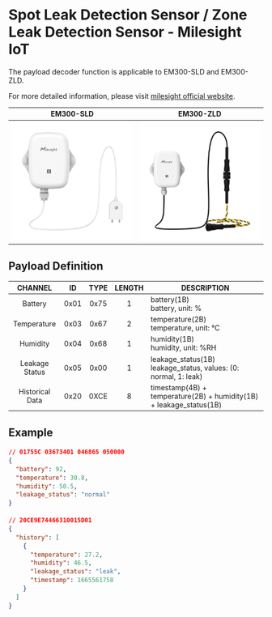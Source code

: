 # Spot Leak Detection Sensor / Zone Leak Detection Sensor - Milesight IoT

The payload decoder function is applicable to EM300-SLD and EM300-ZLD.

For more detailed information, please visit [milesight official website](https://www.milesight-iot.com).

|          EM300-SLD          |          EM300-ZLD          |
| :-------------------------: | :-------------------------: |
| ![EM300-SLD](EM300-SLD.png) | ![EM300-ZLD](EM300-ZLD.png) |

## Payload Definition

|     CHANNEL     |  ID  | TYPE | LENGTH | DESCRIPTION                                                         |
| :-------------: | :--: | :--: | :----: | ------------------------------------------------------------------- |
|     Battery     | 0x01 | 0x75 |   1    | battery(1B)<br/>battery, unit: %                                    |
|   Temperature   | 0x03 | 0x67 |   2    | temperature(2B)<br/>temperature, unit: ℃                            |
|    Humidity     | 0x04 | 0x68 |   1    | humidity(1B)<br/>humidity, unit: %RH                                |
| Leakage Status  | 0x05 | 0x00 |   1    | leakage_status(1B)<br/>leakage_status, values: (0: normal, 1: leak) |
| Historical Data | 0x20 | 0XCE |   8    | timestamp(4B) + temperature(2B) + humidity(1B) + leakage_status(1B) |

## Example

```json
// 01755C 03673401 046865 050000
{
  "battery": 92,
  "temperature": 30.8,
  "humidity": 50.5,
  "leakage_status": "normal"
}

// 20CE9E74466310015D01
{
  "history": [
    {
      "temperature": 27.2,
      "humidity": 46.5,
      "leakage_status": "leak",
      "timestamp": 1665561758
    }
  ]
}
```

